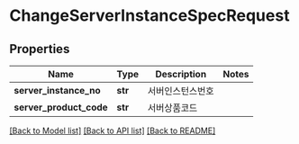 # ChangeServerInstanceSpecRequest

## Properties
Name | Type | Description | Notes
------------ | ------------- | ------------- | -------------
**server_instance_no** | **str** | 서버인스턴스번호 | 
**server_product_code** | **str** | 서버상품코드 | 

[[Back to Model list]](../README.md#documentation-for-models) [[Back to API list]](../README.md#documentation-for-api-endpoints) [[Back to README]](../README.md)


